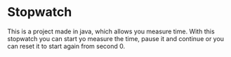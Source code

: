 # Stopwatch

This is a project made in java, which allows you measure time.
With this stopwatch you can start yo measure the time, pause it and continue
or you can reset it to start again from second 0.

